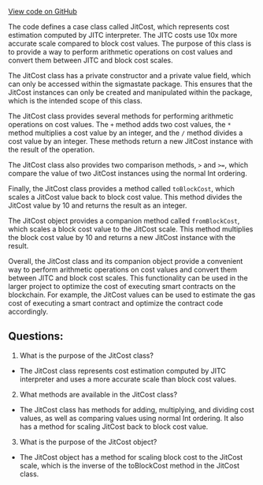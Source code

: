 [View code on GitHub](sigmastate-interpreterhttps://github.com/ScorexFoundation/sigmastate-interpreter/interpreter/shared/src/main/scala/sigmastate/JitCost.scala)

The code defines a case class called JitCost, which represents cost estimation computed by JITC interpreter. The JITC costs use 10x more accurate scale compared to block cost values. The purpose of this class is to provide a way to perform arithmetic operations on cost values and convert them between JITC and block cost scales.

The JitCost class has a private constructor and a private value field, which can only be accessed within the sigmastate package. This ensures that the JitCost instances can only be created and manipulated within the package, which is the intended scope of this class.

The JitCost class provides several methods for performing arithmetic operations on cost values. The `+` method adds two cost values, the `*` method multiplies a cost value by an integer, and the `/` method divides a cost value by an integer. These methods return a new JitCost instance with the result of the operation.

The JitCost class also provides two comparison methods, `>` and `>=`, which compare the value of two JitCost instances using the normal Int ordering.

Finally, the JitCost class provides a method called `toBlockCost`, which scales a JitCost value back to block cost value. This method divides the JitCost value by 10 and returns the result as an integer.

The JitCost object provides a companion method called `fromBlockCost`, which scales a block cost value to the JitCost scale. This method multiplies the block cost value by 10 and returns a new JitCost instance with the result.

Overall, the JitCost class and its companion object provide a convenient way to perform arithmetic operations on cost values and convert them between JITC and block cost scales. This functionality can be used in the larger project to optimize the cost of executing smart contracts on the blockchain. For example, the JitCost values can be used to estimate the gas cost of executing a smart contract and optimize the contract code accordingly.
## Questions: 
 1. What is the purpose of the JitCost class?
- The JitCost class represents cost estimation computed by JITC interpreter and uses a more accurate scale than block cost values.

2. What methods are available in the JitCost class?
- The JitCost class has methods for adding, multiplying, and dividing cost values, as well as comparing values using normal Int ordering. It also has a method for scaling JitCost back to block cost value.

3. What is the purpose of the JitCost object?
- The JitCost object has a method for scaling block cost to the JitCost scale, which is the inverse of the toBlockCost method in the JitCost class.